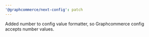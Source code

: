 ```yaml
---
'@graphcommerce/next-config': patch
---
```


Added number to config value formatter, so Graphcommerce config accepts number values.
